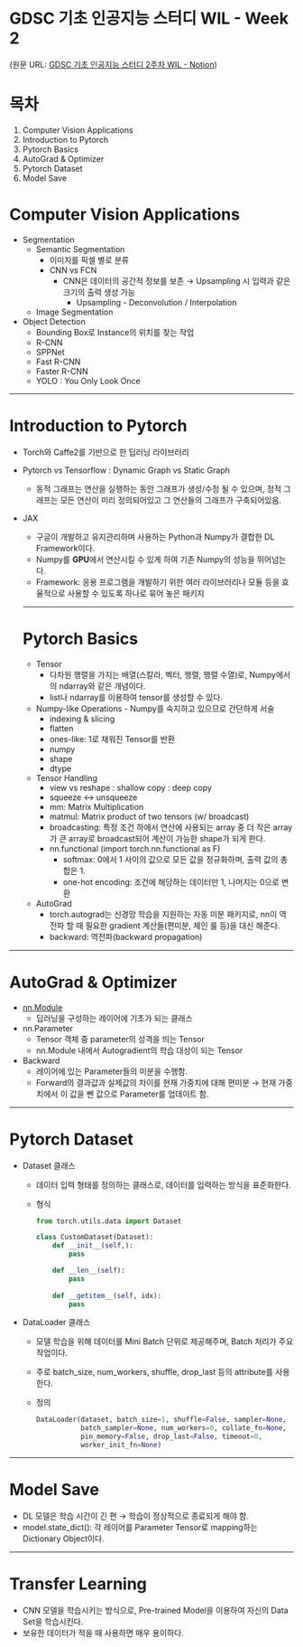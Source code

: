 # GDSC 기초 인공지능 스터디 WIL - Week 2

(원문 URL: [GDSC 기초 인공지능 스터디 2주차 WIL - Notion](https://goomseo.notion.site/Week2-fb9fbc6ffd8d4a569ad2e1eda99643cc?pvs=4))

# 목차

1. Computer Vision Applications
2. Introduction to Pytorch
3. Pytorch Basics
4. AutoGrad & Optimizer
5. Pytorch Dataset
6. Model Save

# Computer Vision Applications

- Segmentation
    - Semantic Segmentation
        - 이미지를 픽셀 별로 분류
        - CNN vs FCN
            - CNN은 데이터의 공간적 정보를 보존 → Upsampling 시 입력과 같은 크기의 출력 생성 가능
                - Upsampling - Deconvolution / Interpolation
    - Image Segmentation
- Object Detection
    - Bounding Box로 Instance의 위치를 찾는 작업
    - R-CNN
    - SPPNet
    - Fast R-CNN
    - Faster R-CNN
    - YOLO : You Only Look Once

---

# Introduction to Pytorch

- Torch와 Caffe2를 기반으로 한 딥러닝 라이브러리
- Pytorch vs Tensorflow : Dynamic Graph vs Static Graph
    - 동적 그래프는 연산을 실행하는 동안 그래프가 생성/수정 될 수 있으며, 정적 그래프는 모든 연산이 미리 정의되어있고 그 연산들의 그래프가 구축되어있음.
- JAX
    - 구글이 개발하고 유지관리하며 사용하는 Python과 Numpy가 결합한 DL Framework이다.
    - Numpy를 **GPU**에서 연산시킬 수 있게 하여 기존 Numpy의 성능을 뛰어넘는다.
    - Framework: 응용 프로그램을 개발하기 위한 여러 라이브러리나 모듈 등을 효율적으로 사용할 수 있도록 하나로 묶어 놓은 패키지
    
    ---
    
    # Pytorch Basics
    
    - Tensor
        - 다차원 행렬을 가지는 배열(스칼라, 벡터, 행렬, 행렬 수열)로, Numpy에서의 ndarray와 같은 개념이다.
        - list나 ndarray를 이용하여 tensor를 생성할 수 있다.
    - Numpy-like Operations - Numpy를 숙지하고 있으므로 간단하게 서술
        - indexing & slicing
        - flatten
        - ones-like: 1로 채워진 Tensor를 반환
        - numpy
        - shape
        - dtype
    - Tensor Handling
        - view vs reshape : shallow copy : deep copy
        - squeeze ↔ unsqueeze
        - mm: Matrix Multiplication
        - matmul: Matrix product of two tensors (w/ broadcast)
        - broadcasting: 특정 조건 하에서 연산에 사용되는 array 중 더 작은 array가 큰 array로 broadcast되어 계산이 가능한 shape가 되게 한다.
        - nn.functional (import torch.nn.functional as F)
            - softmax: 0에서 1 사이의 값으로 모든 값을 정규화하며, 출력 값의 총합은 1.
            - one-hot encoding: 조건에 해당하는 데이터만 1, 나머지는 0으로 변환
    - AutoGrad
        - torch.autograd는 신경망 학습을 지원하는 자동 미분 패키지로, nn이 역전파 할 때 필요한 gradient 계산들(편미분, 체인 룰 등)을 대신 해준다.
        - backward: 역전파(backward propagation)

---

# AutoGrad & Optimizer

- [nn.Module](https://pytorch.org/docs/stable/generated/torch.nn.Module.html)
    - 딥러닝을 구성하는 레이어에 기초가 되는 클래스
- nn.Parameter
    - Tensor 객체 중 parameter의 성격을 띄는 Tensor
    - nn.Module 내에서 Autogradient의 학습 대상이 되는 Tensor
- Backward
    - 레이어에 있는 Parameter들의 미분을 수행함.
    - Forward의 결과값과 실제값의 차이를 현재 가중치에 대해 편미분 → 현재 가중치에서 이 값을 뺀 값으로 Parameter를 업데이트 함.

---

# Pytorch Dataset

- Dataset 클래스
    - 데이터 입력 형태를 정의하는 클래스로, 데이터를 입력하는 방식을 표준화한다.
    - 형식
        
        ```python
        from torch.utils.data import Dataset
        
        class CustomDataset(Dataset):
            def __init__(self,):
                pass
        
            def __len__(self):
                pass
            
            def __getitem__(self, idx):
                pass
        ```
        
- DataLoader 클래스
    - 모델 학습을 위해 데이터를 Mini Batch 단위로 제공해주며, Batch 처리가 주요 작업이다.
    - 주로 batch_size, num_workers, shuffle, drop_last 등의 attribute를 사용한다.
    - 정의
        
        ```python
        DataLoader(dataset, batch_size=1, shuffle=False, sampler=None,
                   batch_sampler=None, num_workers=0, collate_fn=None,
                   pin_memory=False, drop_last=False, timeout=0,
                   worker_init_fn=None)
        ```
        

---

# Model Save

- DL 모델은 학습 시간이 긴 편 → 학습이 정상적으로 종료되게 해야 함.
- model.state_dict(): 각 레이어를 Parameter Tensor로 mapping하는 Dictionary Object이다.

---

# Transfer Learning

- CNN 모델을 학습시키는 방식으로, Pre-trained Model을 이용하여 자신의 Data Set을 학습시킨다.
- 보유한 데이터가 적을 때 사용하면 매우 용이하다.